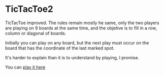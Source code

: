 # TicTacToe2

TicTacToe improved. The rules remain mostly he same, only the two players are playing on 9 boards at the same time, and 
the objetive is to fill in a row, column or diagonal of boards. 

Initially you can play on any board, but the next play must occur on the board that has the coordinate of the last marked spot.

It's harder to explain than it is to understand by playing, I promise. 

You can [play it here](https://vbustamante.github.io/TicTacToe2/)
